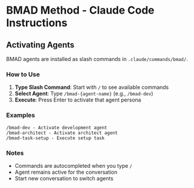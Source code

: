 # BMAD Method - Claude Code Instructions

## Activating Agents

BMAD agents are installed as slash commands in `.claude/commands/bmad/`.

### How to Use

1. **Type Slash Command**: Start with `/` to see available commands
2. **Select Agent**: Type `/bmad-{agent-name}` (e.g., `/bmad-dev`)
3. **Execute**: Press Enter to activate that agent persona

### Examples

```
/bmad-dev - Activate development agent
/bmad-architect - Activate architect agent
/bmad-task-setup - Execute setup task
```

### Notes

- Commands are autocompleted when you type `/`
- Agent remains active for the conversation
- Start new conversation to switch agents
